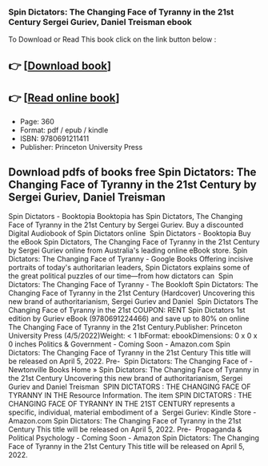 ### Spin Dictators: The Changing Face of Tyranny in the 21st Century Sergei Guriev, Daniel Treisman ebook

To Download or Read This book click on the link button below :

## 👉  [**[Download book](http://filesbooks.info/download.php?group=book&from=github.com&id=629367&lnk=1063 "Download book")**]

## 👉  [**[Read online book](http://filesbooks.info/download.php?group=book&from=github.com&id=629367&lnk=1063 "Read online book")**]


* Page: 360
* Format: pdf / epub / kindle
* ISBN: 9780691211411
* Publisher: Princeton University Press



## Download pdfs of books free Spin Dictators: The Changing Face of Tyranny in the 21st Century by Sergei Guriev, Daniel Treisman



 Spin Dictators - Booktopia Booktopia has Spin Dictators, The Changing Face of Tyranny in the 21st Century by Sergei Guriev. Buy a discounted Digital Audiobook of Spin Dictators online 
 Spin Dictators - Booktopia Buy the eBook Spin Dictators, The Changing Face of Tyranny in the 21st Century by Sergei Guriev online from Australia&#039;s leading online eBook store.
 Spin Dictators: The Changing Face of Tyranny  - Google Books Offering incisive portraits of today&#039;s authoritarian leaders, Spin Dictators explains some of the great political puzzles of our time—from how dictators can 
 Spin Dictators: The Changing Face of Tyranny  - The Bookloft Spin Dictators: The Changing Face of Tyranny in the 21st Century (Hardcover) Uncovering this new brand of authoritarianism, Sergei Guriev and Daniel 
 Spin Dictators The Changing Face of Tyranny in the 21st COUPON: RENT Spin Dictators 1st edition by Guriev eBook (9780691224466) and save up to 80% on online The Changing Face of Tyranny in the 21st Century.Publisher: Princeton University Press (4/5/2022)Weight: &lt; 1 lbFormat: ebookDimensions: 0 x 0 x 0 inches
 Politics &amp; Government - Coming Soon - Amazon.com Spin Dictators: The Changing Face of Tyranny in the 21st Century This title will be released on April 5, 2022. Pre- 
 Spin Dictators: The Changing Face of  - Newtonville Books Home » Spin Dictators: The Changing Face of Tyranny in the 21st Century Uncovering this new brand of authoritarianism, Sergei Guriev and Daniel Treisman 
 SPIN DICTATORS : THE CHANGING FACE OF TYRANNY IN THE Resource Information. The item SPIN DICTATORS : THE CHANGING FACE OF TYRANNY IN THE 21ST CENTURY represents a specific, individual, material embodiment of a 
 Sergei Guriev: Kindle Store - Amazon.com Spin Dictators: The Changing Face of Tyranny in the 21st Century This title will be released on April 5, 2022. Pre- 
 Propaganda &amp; Political Psychology - Coming Soon - Amazon Spin Dictators: The Changing Face of Tyranny in the 21st Century This title will be released on April 5, 2022.





